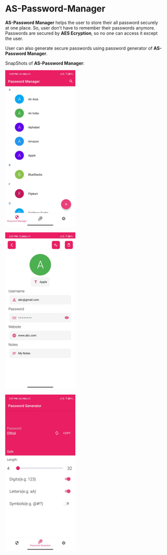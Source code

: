 # AS-Password-Manager

**AS-Password Manager** helps the user to store their all password securely at one place. So, user don't have to remember their passwords anymore. Passwords are secured by **AES Ecryption**, so no one can access it except the user.

User can also generate secure passwords using password generator of **AS-Password Manager**.

SnapShots of **AS-Password Manager**:
<pre>
<img src="https://github.com/AmitSingh12345678/AS-Password-Manager/blob/master/SnapShots/as_1.jpeg" height="500">    

<img src="https://github.com/AmitSingh12345678/AS-Password-Manager/blob/master/SnapShots/as_3.jpeg" height="500" />

<img src="https://github.com/AmitSingh12345678/AS-Password-Manager/blob/master/SnapShots/as_2.jpeg" height="500"> 

